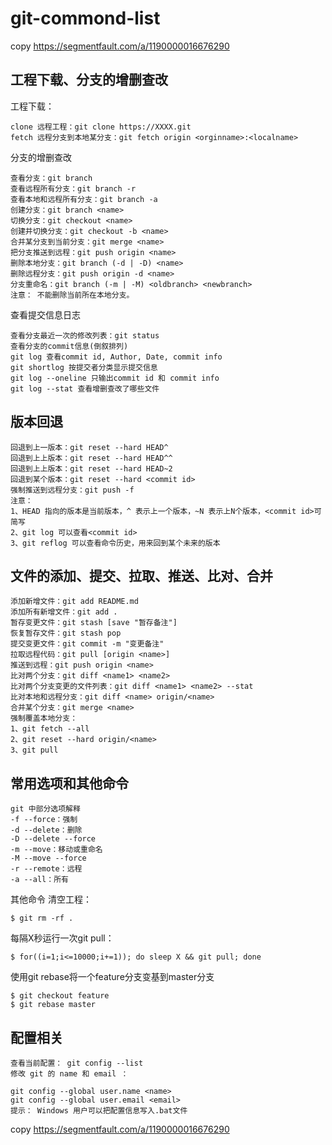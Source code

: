 # git-commond-list

copy <https://segmentfault.com/a/1190000016676290>

## 工程下载、分支的增删查改
工程下载：
```
clone 远程工程：git clone https://XXXX.git
fetch 远程分支到本地某分支：git fetch origin <orginname>:<localname>
```

分支的增删查改
```
查看分支：git branch
查看远程所有分支：git branch -r
查看本地和远程所有分支：git branch -a
创建分支：git branch <name>
切换分支：git checkout <name>
创建并切换分支：git checkout -b <name>
合并某分支到当前分支：git merge <name>
把分支推送到远程：git push origin <name>
删除本地分支：git branch (-d | -D) <name>
删除远程分支：git push origin -d <name>
分支重命名：git branch (-m | -M) <oldbranch> <newbranch>
注意： 不能删除当前所在本地分支。
```

查看提交信息日志
```
查看分支最近一次的修改列表：git status
查看分支的commit信息(倒叙排列)
git log 查看commit id, Author, Date, commit info
git shortlog 按提交者分类显示提交信息
git log --oneline 只输出commit id 和 commit info
git log --stat 查看增删查改了哪些文件
```

## 版本回退
```
回退到上一版本：git reset --hard HEAD^
回退到上上版本：git reset --hard HEAD^^
回退到上上版本：git reset --hard HEAD~2
回退到某个版本：git reset --hard <commit id>
强制推送到远程分支：git push -f
注意： 
1、HEAD 指向的版本是当前版本，^ 表示上一个版本，~N 表示上N个版本，<commit id>可简写 
2、git log 可以查看<commit id> 
3、git reflog 可以查看命令历史，用来回到某个未来的版本
```

## 文件的添加、提交、拉取、推送、比对、合并
```
添加新增文件：git add README.md
添加所有新增文件：git add .
暂存变更文件：git stash [save "暂存备注"]
恢复暂存文件：git stash pop
提交变更文件：git commit -m "变更备注"
拉取远程代码：git pull [origin <name>]
推送到远程：git push origin <name>
比对两个分支：git diff <name1> <name2>
比对两个分支变更的文件列表：git diff <name1> <name2> --stat
比对本地和远程分支：git diff <name> origin/<name>
合并某个分支：git merge <name>
强制覆盖本地分支： 
1、git fetch --all 
2、git reset --hard origin/<name> 
3、git pull
```

## 常用选项和其他命令
```
git 中部分选项解释
-f --force：强制
-d --delete：删除
-D --delete --force
-m --move：移动或重命名
-M --move --force
-r --remote：远程
-a --all：所有
```

其他命令
清空工程：
```
$ git rm -rf .
```

每隔X秒运行一次git pull：
```
$ for((i=1;i<=10000;i+=1)); do sleep X && git pull; done
```

使用git rebase将一个feature分支变基到master分支
```
$ git checkout feature 
$ git rebase master
```

## 配置相关
```
查看当前配置： git config --list
修改 git 的 name 和 email ：

git config --global user.name <name>
git config --global user.email <email>
提示： Windows 用户可以把配置信息写入.bat文件
```

copy <https://segmentfault.com/a/1190000016676290>

